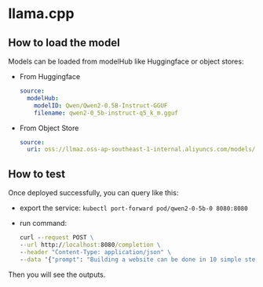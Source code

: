 # llama.cpp

## How to load the model

Models can be loaded from modelHub like Huggingface or object stores:

- From Huggingface

    ```yaml
    source:
      modelHub:
        modelID: Qwen/Qwen2-0.5B-Instruct-GGUF
        filename: qwen2-0_5b-instruct-q5_k_m.gguf
    ```

- From Object Store

    ```yaml
    source:
      uri: oss://llmaz.oss-ap-southeast-1-internal.aliyuncs.com/models/qwen2-0_5b-instruct-q5_k_m.gguf
    ```

## How to test

Once deployed successfully, you can query like this:

- export the service: `kubectl port-forward pod/qwen2-0-5b-0 8080:8080`
- run command:

    ```cmd
    curl --request POST \
    --url http://localhost:8080/completion \
    --header "Content-Type: application/json" \
    --data '{"prompt": "Building a website can be done in 10 simple steps:","n_predict": 128}'
    ```

Then you will see the outputs.
